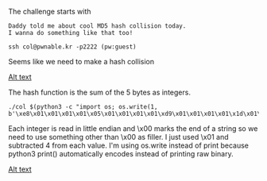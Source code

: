 The challenge starts with

```
Daddy told me about cool MD5 hash collision today.
I wanna do something like that too!

ssh col@pwnable.kr -p2222 (pw:guest)
```

Seems like we need to make a hash collision

[Alt text](image.png?raw=true)

The hash function is the sum of the 5 bytes as integers. 

```
./col $(python3 -c "import os; os.write(1, b'\xe8\x01\x01\x01\x01\x05\x01\x01\x01\x01\xd9\x01\x01\x01\x01\x1d\x01\x01\x01\x01')")
```

Each integer is read in little endian and \x00 marks the end of a string so we need to use something other than \x00 as filler.
I just used \x01 and subtracted 4 from each value. I'm using os.write instead of print because python3 print() automatically encodes instead of printing raw binary.

[Alt text](image2.png?raw=true)
